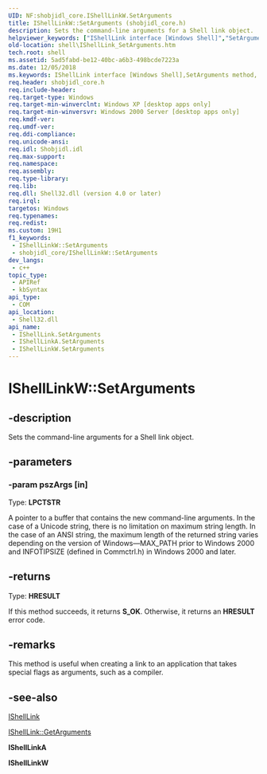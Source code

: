```yaml
---
UID: NF:shobjidl_core.IShellLinkW.SetArguments
title: IShellLinkW::SetArguments (shobjidl_core.h)
description: Sets the command-line arguments for a Shell link object.
helpviewer_keywords: ["IShellLink interface [Windows Shell]","SetArguments method","IShellLink::SetArguments","IShellLinkA interface [Windows Shell]","SetArguments method","IShellLinkA::SetArguments","IShellLinkW interface [Windows Shell]","SetArguments method","IShellLinkW.SetArguments","IShellLinkW::SetArguments","SetArguments","SetArguments method [Windows Shell]","SetArguments method [Windows Shell]","IShellLink interface","SetArguments method [Windows Shell]","IShellLinkA interface","SetArguments method [Windows Shell]","IShellLinkW interface","_win32_IShellLink_SetArguments","shell.IShellLink_SetArguments","shobjidl_core/IShellLink::SetArguments","shobjidl_core/IShellLinkA::SetArguments","shobjidl_core/IShellLinkW::SetArguments"]
old-location: shell\IShellLink_SetArguments.htm
tech.root: shell
ms.assetid: 5ad5fabd-be12-40bc-a6b3-498bcde7223a
ms.date: 12/05/2018
ms.keywords: IShellLink interface [Windows Shell],SetArguments method, IShellLink::SetArguments, IShellLinkA interface [Windows Shell],SetArguments method, IShellLinkA::SetArguments, IShellLinkW interface [Windows Shell],SetArguments method, IShellLinkW.SetArguments, IShellLinkW::SetArguments, SetArguments, SetArguments method [Windows Shell], SetArguments method [Windows Shell],IShellLink interface, SetArguments method [Windows Shell],IShellLinkA interface, SetArguments method [Windows Shell],IShellLinkW interface, _win32_IShellLink_SetArguments, shell.IShellLink_SetArguments, shobjidl_core/IShellLink::SetArguments, shobjidl_core/IShellLinkA::SetArguments, shobjidl_core/IShellLinkW::SetArguments
req.header: shobjidl_core.h
req.include-header: 
req.target-type: Windows
req.target-min-winverclnt: Windows XP [desktop apps only]
req.target-min-winversvr: Windows 2000 Server [desktop apps only]
req.kmdf-ver: 
req.umdf-ver: 
req.ddi-compliance: 
req.unicode-ansi: 
req.idl: Shobjidl.idl
req.max-support: 
req.namespace: 
req.assembly: 
req.type-library: 
req.lib: 
req.dll: Shell32.dll (version 4.0 or later)
req.irql: 
targetos: Windows
req.typenames: 
req.redist: 
ms.custom: 19H1
f1_keywords:
 - IShellLinkW::SetArguments
 - shobjidl_core/IShellLinkW::SetArguments
dev_langs:
 - c++
topic_type:
 - APIRef
 - kbSyntax
api_type:
 - COM
api_location:
 - Shell32.dll
api_name:
 - IShellLink.SetArguments
 - IShellLinkA.SetArguments
 - IShellLinkW.SetArguments
---
```


# IShellLinkW::SetArguments


## -description

Sets the command-line arguments for a Shell link object.

## -parameters

### -param pszArgs [in]

Type: <b>LPCTSTR</b>

A pointer to a buffer that contains the new command-line arguments. In the case of a Unicode string, there is no limitation on maximum string length. In the case of an ANSI string, the maximum length of the returned string varies depending on the version of Windows—MAX_PATH prior to Windows 2000 and INFOTIPSIZE (defined in Commctrl.h) in Windows 2000 and later.

## -returns

Type: <b>HRESULT</b>

If this method succeeds, it returns <b>S_OK</b>. Otherwise, it returns an <b>HRESULT</b> error code.

## -remarks

This method is useful when creating a link to an application that takes special flags as arguments, such as a compiler.

## -see-also

<a href="/windows/desktop/api/shobjidl_core/nn-shobjidl_core-ishelllinka">IShellLink</a>



<a href="/windows/desktop/api/shobjidl_core/nf-shobjidl_core-ishelllinka-getarguments">IShellLink::GetArguments</a>



<b>IShellLinkA</b>



<b>IShellLinkW</b>